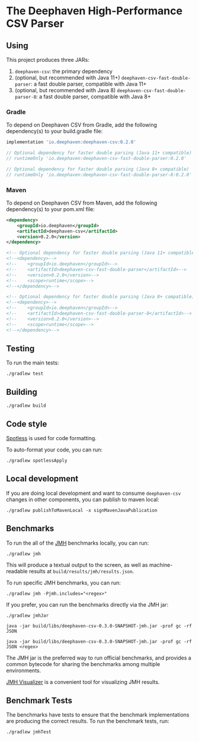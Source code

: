 # The Deephaven High-Performance CSV Parser

## Using

This project produces three JARs:

1. `deephaven-csv`: the primary dependency
2. (optional, but recommended with Java 11+) `deephaven-csv-fast-double-parser`: a fast double parser, compatible with Java 11+
3. (optional, but recommended with Java 8) `deephaven-csv-fast-double-parser-8`: a fast double parser, compatible with Java 8+

### Gradle

To depend on Deephaven CSV from Gradle, add the following dependency(s) to your build.gradle file:

```groovy
implementation 'io.deephaven:deephaven-csv:0.2.0'

// Optional dependency for faster double parsing (Java 11+ compatible)
// runtimeOnly 'io.deephaven:deephaven-csv-fast-double-parser:0.2.0'

// Optional dependency for faster double parsing (Java 8+ compatible)
// runtimeOnly 'io.deephaven:deephaven-csv-fast-double-parser-8:0.2.0'
```

### Maven

To depend on Deephaven CSV from Maven, add the following dependency(s) to your pom.xml file:

```xml
<dependency>
    <groupId>io.deephaven</groupId>
    <artifactId>deephaven-csv</artifactId>
    <version>0.2.0</version>
</dependency>

<!-- Optional dependency for faster double parsing (Java 11+ compatible) -->
<!--<dependency>-->
<!--    <groupId>io.deephaven</groupId>-->
<!--    <artifactId>deephaven-csv-fast-double-parser</artifactId>-->
<!--    <version>0.2.0</version>-->
<!--    <scope>runtime</scope>-->
<!--</dependency>-->

<!-- Optional dependency for faster double parsing (Java 8+ compatible) -->
<!--<dependency>-->
<!--    <groupId>io.deephaven</groupId>-->
<!--    <artifactId>deephaven-csv-fast-double-parser-8</artifactId>-->
<!--    <version>0.2.0</version>-->
<!--    <scope>runtime</scope>-->
<!--</dependency>-->
```

## Testing

To run the main tests:

```shell
./gradlew test
```

## Building

```shell
./gradlew build
```

## Code style

[Spotless](https://github.com/diffplug/spotless/tree/main/plugin-gradle) is used for code formatting.

To auto-format your code, you can run:
```shell
./gradlew spotlessApply
```

## Local development

If you are doing local development and want to consume `deephaven-csv` changes in other components, you can publish to maven local:

```shell
./gradlew publishToMavenLocal -x signMavenJavaPublication
```

## Benchmarks

To run the all of the [JMH](https://github.com/openjdk/jmh) benchmarks locally, you can run:

```shell
./gradlew jmh
```

This will produce a textual output to the screen, as well as machine-readable results at `build/results/jmh/results.json`.

To run specific JMH benchmarks, you can run:

```shell
./gradlew jmh -Pjmh.includes="<regex>"
```

If you prefer, you can run the benchmarks directly via the JMH jar:

```shell
./gradlew jmhJar
```

```shell
java -jar build/libs/deephaven-csv-0.3.0-SNAPSHOT-jmh.jar -prof gc -rf JSON
```

```shell
java -jar build/libs/deephaven-csv-0.3.0-SNAPSHOT-jmh.jar -prof gc -rf JSON <regex>
```

The JMH jar is the preferred way to run official benchmarks, and provides a common bytecode for sharing the benchmarks
among multiple environments.

[JMH Visualizer](https://github.com/jzillmann/jmh-visualizer) is a convenient tool for visualizing JMH results.

## Benchmark Tests

The benchmarks have tests to ensure that the benchmark implementations are producing the correct results.
To run the benchmark tests, run:

```shell
./gradlew jmhTest
```
